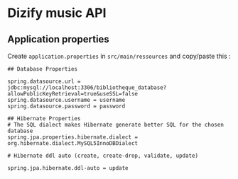 # Dizify music API

## Application properties

Create `application.properties` in `src/main/ressources` and copy/paste this :

```
## Database Properties

spring.datasource.url = jdbc:mysql://localhost:3306/bibliotheque_database?allowPublicKeyRetrieval=true&useSSL=false
spring.datasource.username = username
spring.datasource.password = password

## Hibernate Properties
# The SQL dialect makes Hibernate generate better SQL for the chosen database
spring.jpa.properties.hibernate.dialect = org.hibernate.dialect.MySQL5InnoDBDialect

# Hibernate ddl auto (create, create-drop, validate, update)

spring.jpa.hibernate.ddl-auto = update
```
